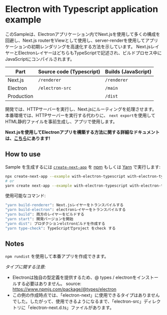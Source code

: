 # Electron with Typescript application example

このSampleは、Electronアプリケーション内でNext.jsを使用して多くの構成を回避し、Next.js routerをViewとして使用し、server-renderを使用してアプリケーションの初期レンダリングを高速化する方法を示しています。 Next.jsレイヤーとElectronレイヤーはどちらもTypeScriptで記述され、ビルドプロセス中にJavaScriptにコンパイルされます。

| Part       | Source code (Typescript) | Builds (JavaScript) |
| ---------- | ------------------------ | ------------------- |
| Next.js    | `/renderer`              | `/renderer`         |
| Electron   | `/electron-src`          | `/main`             |
| Production |                          | `/dist`             |

開発では、HTTPサーバーを実行し、Next.jsにルーティングを処理させます。  
本番環境では、HTTPサーバーを実行する代わりに、 `next export`を使用してHTML静的ファイルを事前生成し、アプリで使用します。

**Next.jsを使用してElectronアプリを構築する方法に関する詳細なドキュメントは、[こちら](https://leo.im/2017/electron-next)にあります!**

## How to use

Sample を生成するには [`create-next-app`](https://github.com/vercel/next.js/tree/canary/packages/create-next-app) を [npm](https://docs.npmjs.com/cli/init) もしくは [Yarn](https://yarnpkg.com/lang/en/docs/cli/create/) で実行します:

```bash
npx create-next-app --example with-electron-typescript with-electron-typescript-app
# or
yarn create next-app --example with-electron-typescript with-electron-typescript-app
```

使用可能なコマンド:

```bash
"yarn build-renderer": Next.jsレイヤーをトランスパイルする
"yarn build-electron": electronレイヤーをトランスパイルする
"yarn build": 両方のレイヤーをビルドする
"yarn start": 開発バージョンを開始
"yarn dist": プロダクションelctronビルドを作成する
"yarn type-check": TypeScriptでproject をcheck する
```

## Notes

`npm rundist` を使用して本番アプリを作成できます。

_タイプに関する注意:_

- Electronは独自の型定義を提供するため、@ types / electronをインストールする必要はありません。
  source: https://www.npmjs.com/package/@types/electron
- この例の作成時点では、「electron-next」に使用できるタイプはありませんでした。したがって、使用できるようになるまで、「electron-src」ディレクトリに「electron-next.d.ts」ファイルがあります。
